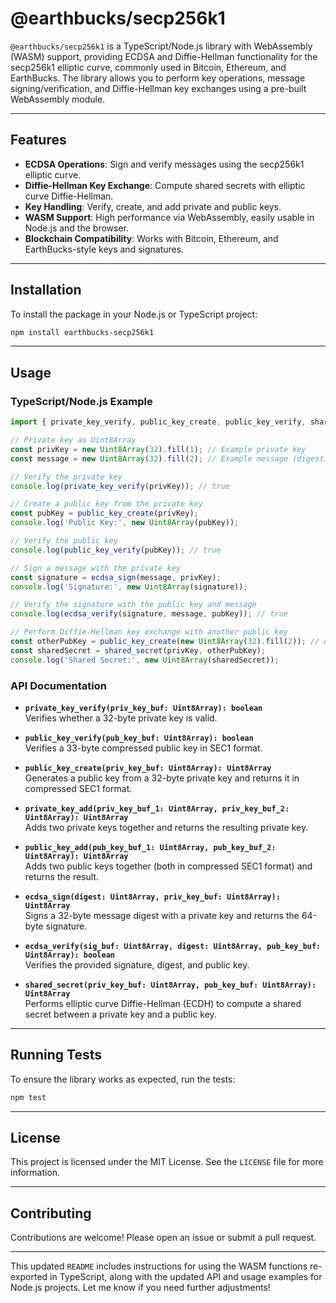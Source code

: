 # @earthbucks/secp256k1

`@earthbucks/secp256k1` is a TypeScript/Node.js library with WebAssembly (WASM) support, providing ECDSA and Diffie-Hellman functionality for the secp256k1 elliptic curve, commonly used in Bitcoin, Ethereum, and EarthBucks. The library allows you to perform key operations, message signing/verification, and Diffie-Hellman key exchanges using a pre-built WebAssembly module.

---

## Features

- **ECDSA Operations**: Sign and verify messages using the secp256k1 elliptic curve.
- **Diffie-Hellman Key Exchange**: Compute shared secrets with elliptic curve Diffie-Hellman.
- **Key Handling**: Verify, create, and add private and public keys.
- **WASM Support**: High performance via WebAssembly, easily usable in Node.js and the browser.
- **Blockchain Compatibility**: Works with Bitcoin, Ethereum, and EarthBucks-style keys and signatures.

---

## Installation

To install the package in your Node.js or TypeScript project:

```bash
npm install earthbucks-secp256k1
```

---

## Usage

### TypeScript/Node.js Example

```typescript
import { private_key_verify, public_key_create, public_key_verify, shared_secret, ecdsa_sign, ecdsa_verify } from 'earthbucks-secp256k1';

// Private key as Uint8Array
const privKey = new Uint8Array(32).fill(1); // Example private key
const message = new Uint8Array(32).fill(2); // Example message (digest)

// Verify the private key
console.log(private_key_verify(privKey)); // true

// Create a public key from the private key
const pubKey = public_key_create(privKey);
console.log('Public Key:', new Uint8Array(pubKey));

// Verify the public key
console.log(public_key_verify(pubKey)); // true

// Sign a message with the private key
const signature = ecdsa_sign(message, privKey);
console.log('Signature:', new Uint8Array(signature));

// Verify the signature with the public key and message
console.log(ecdsa_verify(signature, message, pubKey)); // true

// Perform Diffie-Hellman key exchange with another public key
const otherPubKey = public_key_create(new Uint8Array(32).fill(2)); // Another example public key
const sharedSecret = shared_secret(privKey, otherPubKey);
console.log('Shared Secret:', new Uint8Array(sharedSecret));
```

### API Documentation

- **`private_key_verify(priv_key_buf: Uint8Array): boolean`**  
  Verifies whether a 32-byte private key is valid.

- **`public_key_verify(pub_key_buf: Uint8Array): boolean`**  
  Verifies a 33-byte compressed public key in SEC1 format.

- **`public_key_create(priv_key_buf: Uint8Array): Uint8Array`**  
  Generates a public key from a 32-byte private key and returns it in compressed SEC1 format.

- **`private_key_add(priv_key_buf_1: Uint8Array, priv_key_buf_2: Uint8Array): Uint8Array`**  
  Adds two private keys together and returns the resulting private key.

- **`public_key_add(pub_key_buf_1: Uint8Array, pub_key_buf_2: Uint8Array): Uint8Array`**  
  Adds two public keys together (both in compressed SEC1 format) and returns the result.

- **`ecdsa_sign(digest: Uint8Array, priv_key_buf: Uint8Array): Uint8Array`**  
  Signs a 32-byte message digest with a private key and returns the 64-byte signature.

- **`ecdsa_verify(sig_buf: Uint8Array, digest: Uint8Array, pub_key_buf: Uint8Array): boolean`**  
  Verifies the provided signature, digest, and public key.

- **`shared_secret(priv_key_buf: Uint8Array, pub_key_buf: Uint8Array): Uint8Array`**  
  Performs elliptic curve Diffie-Hellman (ECDH) to compute a shared secret between a private key and a public key.

---

## Running Tests

To ensure the library works as expected, run the tests:

```bash
npm test
```

---

## License

This project is licensed under the MIT License. See the `LICENSE` file for more information.

---

## Contributing

Contributions are welcome! Please open an issue or submit a pull request.

---

This updated `README` includes instructions for using the WASM functions re-exported in TypeScript, along with the updated API and usage examples for Node.js projects. Let me know if you need further adjustments!
